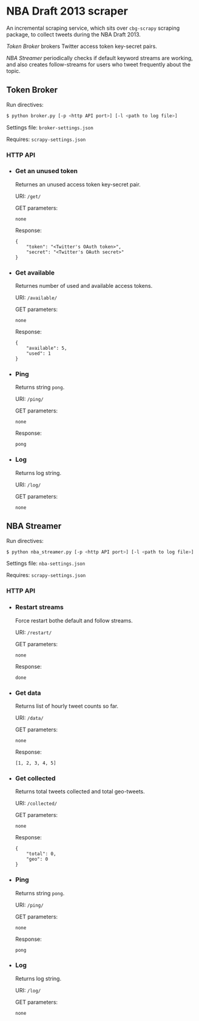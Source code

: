 # NBA Draft 2013 scraper

An incremental scraping service, which sits over `cbg-scrapy` scraping package, to collect tweets during the NBA Draft 2013. 

*Token Broker* brokers Twitter access token key-secret pairs.

*NBA Streamer* periodically checks if default keyword streams are working, and also creates follow-streams for users who tweet frequently about the topic.


## Token Broker
Run directives:

```bash
$ python broker.py [-p <http API port>] [-l <path to log file>]
```

Settings file: `broker-settings.json`

Requires: `scrapy-settings.json`

### HTTP API

* ### Get an unused token
	
	Returnes an unused access token key-secret pair.
	
	URI: `/get/`
	
	GET parameters:
	
	```
	none
	```
	
	Response:
	
	```
	{
		"token": "<Twitter's OAuth token>",
		"secret": "<Twitter's OAuth secret>"
	}
	```

* ### Get available
	
	Returnes number of used and available access tokens.
	
	URI: `/available/`
	
	GET parameters:
	
	```
	none
	```
	
	Response:
	
	```
	{
		"available": 5,
  		"used": 1
	}
	```
	
* ### Ping

	Returns string `pong`.
	
	URI: `/ping/`
	
	GET parameters:
	
	```
	none
	```
	Response:
	
	```
	pong
	```

* ### Log
	
	Returns log string.
	
	URI: `/log/`
	
	GET parameters:
	
	```
	none
	```


## NBA Streamer

Run directives:

```bash
$ python nba_streamer.py [-p <http API port>] [-l <path to log file>]
```

Settings file: `nba-settings.json`

Requires: `scrapy-settings.json`

### HTTP API

* ### Restart streams
	
	Force restart bothe default and follow streams.
	
	URI: `/restart/`
	
	GET parameters:
	
	```
	none
	```
	
	Response:
	
	```
	done
	```

* ### Get data
	
	Returns list of hourly tweet counts so far.
	
	URI: `/data/`
	
	GET parameters:
	
	```
	none
	```
	
	Response:
	
	```
	[1, 2, 3, 4, 5]
	```
	
* ### Get collected
	
	Returns total tweets collected and total geo-tweets.
	
	URI: `/collected/`
	
	GET parameters:
	
	```
	none
	```
	
	Response:
	
	```
	{
		"total": 0,
		"geo": 0
    }
	```
	
* ### Ping

	Returns string `pong`.
	
	URI: `/ping/`
	
	GET parameters:
	
	```
	none
	```
	Response:
	
	```
	pong
	```

* ### Log
	
	Returns log string.
	
	URI: `/log/`
	
	GET parameters:
	
	```
	none
	```
